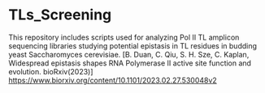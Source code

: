 # TLs_Screening
This repository includes scripts used for analyzing Pol II TL amplicon sequencing libraries studying potential epistasis in TL residues in budding yeast Saccharomyces cerevisiae.
[B. Duan, C. Qiu, S. H. Sze, C. Kaplan, Widespread epistasis shapes RNA Polymerase II active site function and evolution. bioRxiv(2023)] https://www.biorxiv.org/content/10.1101/2023.02.27.530048v2 

